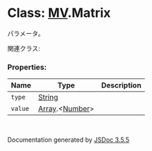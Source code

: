 # Class: [MV](MV.md).Matrix
パラメータ。

関連クラス: 

### Properties:

| Name | Type | Description |
| --- | --- | --- |
| `type` | [String](String.md) |  |
| `value` | [Array](Array.md).&lt;[Number](Number.md)&gt; |  |

 <br>

  Documentation generated by [JSDoc 3.5.5](https://github.com/jsdoc3/jsdoc)

